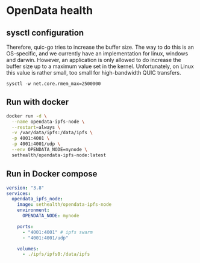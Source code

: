 # OpenData health

## sysctl configuration

Therefore, quic-go tries to increase the buffer size. The way to do this is an OS-specific, and we currently have an implementation for linux, windows and darwin. However, an application is only allowed to do increase the buffer size up to a maximum value set in the kernel. Unfortunately, on Linux this value is rather small, too small for high-bandwidth QUIC transfers.

```
sysctl -w net.core.rmem_max=2500000
```


## Run with docker
```sh
docker run -d \
  --name opendata-ipfs-node \
  --restart=always \
  -v /var/data/ipfs:/data/ipfs \
  -p 4001:4001 \
  -p 4001:4001/udp \
  --env OPENDATA_NODE=mynode \
  sethealth/opendata-ipfs-node:latest
```

## Run in Docker compose

```yaml
version: "3.8"
services:
  opendata_ipfs_node:
    image: sethealth/opendata-ipfs-node
    environment:
      OPENDATA_NODE: mynode

    ports:
      - "4001:4001" # ipfs swarm
      - "4001:4001/udp"

    volumes:
      - ./ipfs/ipfs0:/data/ipfs

```
